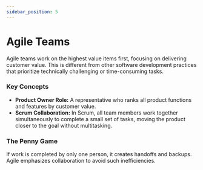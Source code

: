 ```yaml
---
sidebar_position: 5
---
```


# Agile Teams

Agile teams work on the highest value items first, focusing on delivering customer value. This is different from other software development practices that prioritize technically challenging or time-consuming tasks.

### Key Concepts

- **Product Owner Role:** A representative who ranks all product functions and features by customer value.
- **Scrum Collaboration:** In Scrum, all team members work together simultaneously to complete a small set of tasks, moving the product closer to the goal without multitasking.

### The Penny Game

If work is completed by only one person, it creates handoffs and backups. Agile emphasizes collaboration to avoid such inefficiencies.
